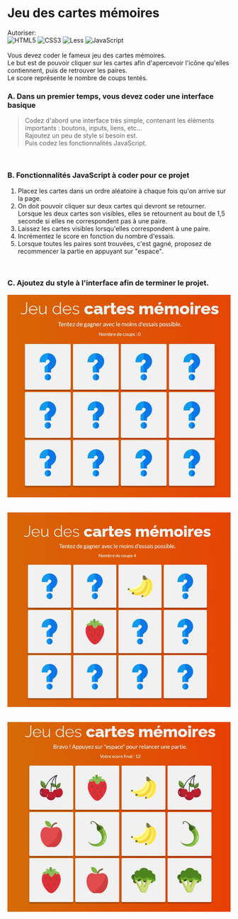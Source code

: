 # Jeu des cartes mémoires
Autoriser:<br>
![HTML5](https://img.shields.io/badge/html5-%23E34F26.svg?style=for-the-badge&logo=html5&logoColor=white) ![CSS3](https://img.shields.io/badge/css3-%231572B6.svg?style=for-the-badge&logo=css3&logoColor=white) ![Less](https://img.shields.io/badge/less-2B4C80?style=for-the-badge&logo=less&logoColor=white) ![JavaScript](https://img.shields.io/badge/javascript-%23323330.svg?style=for-the-badge&logo=javascript&logoColor=%23F7DF1E)
<br><br>
Vous devez coder le fameux jeu des cartes mémoires.<br>
Le but est de pouvoir cliquer sur les cartes afin d'apercevoir l'icône qu'elles contiennent, puis de retrouver les paires.<br>
Le score représente le nombre de coups tentés.
<br>
### A. Dans un premier temps, vous devez coder une interface basique
> Codez d'abord une interface très simple, contenant les éléments importants : boutons, inputs, liens, etc...<br/>
> Rajoutez un peu de style si besoin est.
> <br>
> Puis codez les fonctionnalités JavaScript.
<br>

### B. Fonctionnalités JavaScript à coder pour ce projet
1. Placez les cartes dans un ordre aléatoire à chaque fois qu'on arrive sur la page.
2. On doit pouvoir cliquer sur deux cartes qui devront se retourner. Lorsque les deux cartes son visibles, elles se retournent au bout de 1,5 seconde si elles ne correspondent pas à une paire.
3. Laissez les cartes visibles lorsqu'elles correspondent à une paire.
4. Incrémentez le score en fonction du nombre d'essais.
5. Lorsque toutes les paires sont trouvées, c'est gagné, proposez de recommencer la partie en appuyant sur "espace".

<br>

### C. Ajoutez du style à l'interface afin de terminer le projet.

![Image initiale](profile/img/2.jpg)&nbsp;&nbsp;

![Image2](profile/img/3.jpg)&nbsp;&nbsp;

![Image3](profile/img/1.jpg)&nbsp;&nbsp;





